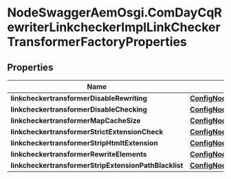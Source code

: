 # NodeSwaggerAemOsgi.ComDayCqRewriterLinkcheckerImplLinkCheckerTransformerFactoryProperties

## Properties

Name | Type | Description | Notes
------------ | ------------- | ------------- | -------------
**linkcheckertransformerDisableRewriting** | [**ConfigNodePropertyBoolean**](ConfigNodePropertyBoolean.md) |  | [optional] 
**linkcheckertransformerDisableChecking** | [**ConfigNodePropertyBoolean**](ConfigNodePropertyBoolean.md) |  | [optional] 
**linkcheckertransformerMapCacheSize** | [**ConfigNodePropertyInteger**](ConfigNodePropertyInteger.md) |  | [optional] 
**linkcheckertransformerStrictExtensionCheck** | [**ConfigNodePropertyBoolean**](ConfigNodePropertyBoolean.md) |  | [optional] 
**linkcheckertransformerStripHtmltExtension** | [**ConfigNodePropertyBoolean**](ConfigNodePropertyBoolean.md) |  | [optional] 
**linkcheckertransformerRewriteElements** | [**ConfigNodePropertyArray**](ConfigNodePropertyArray.md) |  | [optional] 
**linkcheckertransformerStripExtensionPathBlacklist** | [**ConfigNodePropertyArray**](ConfigNodePropertyArray.md) |  | [optional] 


